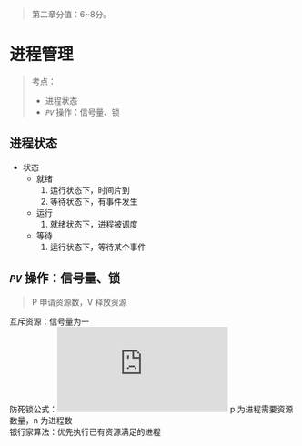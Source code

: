 > 第二章分值：6~8分。


# 进程管理
> 考点：
> + 进程状态
> + _`PV`_ 操作：信号量、锁
> 


## 进程状态
+ 状态
  + 就绪
    1. 运行状态下，时间片到
    2. 等待状态下，有事件发生
  + 运行
    1. 就绪状态下，进程被调度
  + 等待
    1. 运行状态下，等待某个事件

## _`PV`_ 操作：信号量、锁
> P 申请资源数，V 释放资源

互斥资源：信号量为一  
防死锁公式：![(p-1)*n+1](https://latex.codecogs.com/gif.latex?(p-1)*n+1)  p 为进程需要资源数量，n 为进程数  
银行家算法：优先执行已有资源满足的进程
